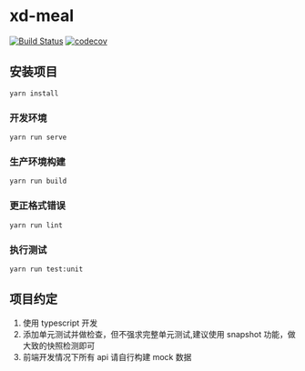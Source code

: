 # xd-meal
[![Build Status](https://travis-ci.com/xd-meal/xd-meal-front-end.svg?branch=develop)](https://travis-ci.com/xd-meal/xd-meal-front-end)
[![codecov](https://codecov.io/gh/xd-meal/xd-meal-front-end/branch/develop/graph/badge.svg)](https://codecov.io/gh/xd-meal/xd-meal-front-end)

## 安装项目

```
yarn install
```

### 开发环境

```
yarn run serve
```

### 生产环境构建
```
yarn run build
```

### 更正格式错误

```
yarn run lint
```

### 执行测试
```
yarn run test:unit
```

## 项目约定

1. 使用 typescript 开发
2. 添加单元测试并做检查，但不强求完整单元测试,建议使用 snapshot 功能，做大致的快照检测即可
3. 前端开发情况下所有 api 请自行构建 mock 数据
